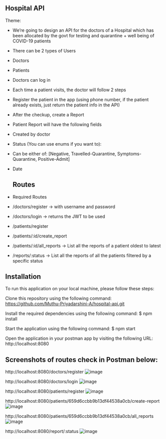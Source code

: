 Hospital API
-------------

Theme:
- We’re going to design an API for the doctors of a Hospital which has been allocated by the
govt for testing and quarantine + well being of COVID-19 patients
- There can be 2 types of Users
- Doctors
- Patients
- Doctors can log in
- Each time a patient visits, the doctor will follow 2 steps
- Register the patient in the app (using phone number, if the patient already exists, just
return the patient info in the API)
- After the checkup, create a Report
- Patient Report will have the following fields
- Created by doctor
- Status (You can use enums if you want to):
- Can be either of: [Negative, Travelled-Quarantine, Symptoms-Quarantine,
Positive-Admit]
- Date

  Routes
  -------
- Required Routes
- /doctors/register → with username and password
- /doctors/login → returns the JWT to be used
- /patients/register
- /patients/:id/create_report
- /patients/:id/all_reports → List all the reports of a patient oldest to latest
- /reports/:status → List all the reports of all the patients filtered by a specific status

Installation
--------------

To run this application on your local machine, please follow these steps:

Clone this repository using the following command: https://github.com/Muthu-Priyadarshini-A/hospital-api.git

Install the required dependencies using the following command: $ npm install

Start the application using the following command: $ npm start

Open the application in your postman app by visiting the following URL: http://localhost:8080


Screenshots of routes check in Postman below:
----------------------------------------------
http://localhost:8080/doctors/register
 ![image](https://github.com/Muthu-Priyadarshini-A/hospital-api/assets/133015304/04625f49-f4e1-440f-b811-c90430a2a8a3)

http://localhost:8080/doctors/login
 ![image](https://github.com/Muthu-Priyadarshini-A/hospital-api/assets/133015304/c1736678-ce80-453b-9c00-960a65d15253)

http://localhost:8080/patients/register
 ![image](https://github.com/Muthu-Priyadarshini-A/hospital-api/assets/133015304/e25be671-e8f9-4def-8657-d0e088687dbf)

http://localhost:8080/patients/659d6ccbb9b13df44538a0cb/create-report
 ![image](https://github.com/Muthu-Priyadarshini-A/hospital-api/assets/133015304/8bd98c3c-b6a4-4489-aaa7-02ac95b09569)

http://localhost:8080/patients/659d6ccbb9b13df44538a0cb/all_reports
 ![image](https://github.com/Muthu-Priyadarshini-A/hospital-api/assets/133015304/8fcfc906-ec86-4e44-9aa6-1665ffd70089)

http://localhost:8080/report/:status
![image](https://github.com/Muthu-Priyadarshini-A/hospital-api/assets/133015304/d8372768-a3e0-42fb-8c00-f93c0c1f9b16)






